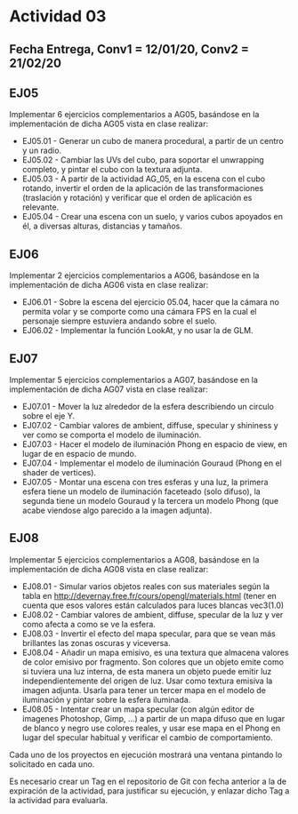 # Actividad 03

## Fecha Entrega, Conv1 = 12/01/20, Conv2 = 21/02/20

## EJ05

Implementar 6 ejercicios complementarios a AG05, basándose en la implementación de dicha AG05 vista en clase realizar:

- EJ05.01 - Generar un cubo de manera procedural, a partir de un centro y un radio.
- EJ05.02 - Cambiar las UVs del cubo, para soportar el unwrapping completo, y pintar el cubo con la textura adjunta.
- EJ05.03 - A partir de la actividad AG_05, en la escena con el cubo rotando, invertir el orden de la aplicación de las transformaciones (traslación y rotación) y verificar que el orden de aplicación es relevante.
- EJ05.04 - Crear una escena con un suelo, y varios cubos apoyados en él, a diversas alturas, distancias y tamaños.

## EJ06

Implementar 2 ejercicios complementarios a AG06, basándose en la implementación de dicha AG06 vista en clase realizar:

- EJ06.01 - Sobre la escena del ejercicio 05.04, hacer que la cámara no permita volar y se comporte como una cámara FPS en la cual el personaje siempre estuviera andando sobre el suelo.
- EJ06.02 - Implementar la función LookAt, y no usar la de GLM.

## EJ07

Implementar 5 ejercicios complementarios a AG07, basándose en la implementación de dicha AG07 vista en clase realizar:

- EJ07.01 - Mover la luz alrededor de la esfera describiendo un circulo sobre el eje Y.
- EJ07.02 - Cambiar valores de ambient, diffuse, specular y shininess y ver como se comporta el modelo de iluminación.
- EJ07.03 - Hacer el modelo de iluminación Phong en espacio de view, en lugar de en espacio de mundo.
- EJ07.04 - Implementar el modelo de iluminación Gouraud (Phong en el shader de vertices).
- EJ07.05 - Montar una escena con tres esferas y una luz, la primera esfera tiene un modelo de iluminación faceteado (solo difuso), la segunda tiene un modelo Gouraud y la tercera un modelo Phong (que acabe viendose algo parecido a la imagen adjunta).

## EJ08

Implementar 5 ejercicios complementarios a AG08, basándose en la implementación de dicha AG08 vista en clase realizar:

- EJ08.01 - Simular varios objetos reales con sus materiales según la tabla en http://devernay.free.fr/cours/opengl/materials.html (tener en cuenta que esos valores están calculados para luces blancas vec3(1.0) 
- EJ08.02 - Cambiar valores de ambient, diffuse, specular de la luz y ver como afecta a como se ve la esfera.
- EJ08.03 - Invertir el efecto del mapa specular, para que se vean más brillantes las zonas oscuras y viceversa.
- EJ08.04 - Añadir un mapa emisivo, es una textura que almacena valores de color emisivo por fragmento. Son colores que un objeto emite como si tuviera una luz interna, de esta manera un objeto puede emitir luz independientemente del origen de luz. Usar como textura emisiva la imagen adjunta. Usarla para tener un tercer mapa en el modelo de iluminación y pintar sobre la esfera iluminada.
- EJ08.05 - Intentar crear un mapa specular (con algún editor de imagenes Photoshop, Gimp, ...) a partir de un mapa difuso que en lugar de blanco y negro use colores reales, y usar ese mapa en el Phong en lugar del specular habitual y verificar el cambio de comportamiento.

Cada uno de los proyectos en ejecución mostrará una ventana pintando lo solicitado en cada uno.

Es necesario crear un Tag en el repositorio de Git con fecha anterior a la de expiración de la actividad, para justificar su ejecución, y enlazar dicho Tag a la actividad para evaluarla.
